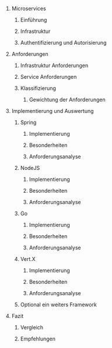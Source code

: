 1. Microservices

    1. Einführung

    2. Infrastruktur

    3. Authentifizierung und Autorisierung

2. Anforderungen

    1. Infrastruktur Anforderungen

    2. Service Anforderungen

    3. Klassifizierung

        1. Gewichtung der Anforderungen

3. Implementierung und Auswertung

    1. Spring

        1. Implementierung

        2. Besonderheiten

        3. Anforderungsanalyse

    2. NodeJS

        1. Implementierung

        2. Besonderheiten

        3. Anforderungsanalyse

    3. Go

        1. Implementierung

        2. Besonderheiten

        3. Anforderungsanalyse

    4. Vert.X

        1. Implementierung

        2. Besonderheiten

        3. Anforderungsanalyse

    5. Optional ein weiters Framework

4. Fazit

    1. Vergleich

    2. Empfehlungen
